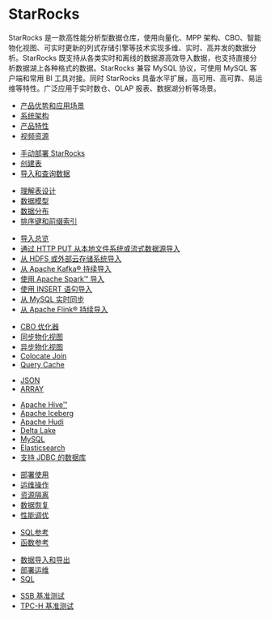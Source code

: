 # StarRocks

  StarRocks 是一款高性能分析型数据仓库，使用向量化、MPP 架构、CBO、智能物化视图、可实时更新的列式存储引擎等技术实现多维、实时、高并发的数据分析。StarRocks 既支持从各类实时和离线的数据源高效导入数据，也支持直接分析数据湖上各种格式的数据。StarRocks 兼容 MySQL 协议，可使用 MySQL 客户端和常用 BI 工具对接。同时 StarRocks 具备水平扩展，高可用、高可靠、易运维等特性。广泛应用于实时数仓、OLAP 报表、数据湖分析等场景。

<NavBox>
<NavBoxPart title="StarRocks 入门">
<NavBoxPartItem title="产品介绍​">

- [产品优势和应用场景](/introduction/what_is_starrocks)
- [系统架构](/introduction/system_architecture)
- [产品特性](/introduction/features)
- [视频资源](/faq/Video)

</NavBoxPartItem>
</NavBoxPart>

<NavBoxPart>
<NavBoxPartItem title="快速开始​">

- [手动部署 StarRocks](/quick_start/Deploy)
- [创建表](/quick_start/Create_table)
- [导入和查询数据](/quick_start/Import_and_query)

</NavBoxPartItem>
</NavBoxPart>
</NavBox>

<NavBox>
<NavBoxPart title="表设计​">
<NavBoxPartItem>

- [理解表设计](/table_design/StarRocks_table_design)
- [数据模型](/table_design/table_types/table_types)
- [数据分布](/table_design/Data_distribution)
- [排序键和前缀索引](/table_design/Sort_key)

</NavBoxPartItem>
</NavBoxPart>

<NavBoxPart title="数据导入​">
<NavBoxPartItem>

- [导入总览](/loading/Loading_intro)
- [通过 HTTP PUT 从本地文件系统或流式数据源导入](/loading/StreamLoad)
- [从 HDFS 或外部云存储系统导入](/loading/BrokerLoad)
- [从 Apache Kafka® 持续导入](/loading/RoutineLoad)
- [使用 Apache Spark™ 导入](/loading/SparkLoad)
- [使用 INSERT 语句导入](/loading/InsertInto)
- [从 MySQL 实时同步](/loading/Flink_cdc_load)
- [从 Apache Flink® 持续导入](/loading/Flink-connector-starrocks)

</NavBoxPartItem>
</NavBoxPart>
</NavBox>

<NavBox>
<NavBoxPart title="数据查询​">
<NavBoxPartItem title="提高查询性能">

- [CBO 优化器](/using_starrocks/Cost_based_optimizer)
- [同步物化视图](/using_starrocks/Materialized_view-single_table)
- [异步物化视图](/using_starrocks/Materialized_view)
- [Colocate Join](/using_starrocks/Colocate_join)
- [Query Cache](/using_starrocks/query_cache)

</NavBoxPartItem>
<NavBoxPartItem title="查询半结构化数据">

- [JSON](/sql-reference/sql-statements/data-types/JSON)
- [ARRAY](/sql-reference/sql-statements/data-types/Array)

</NavBoxPartItem>
</NavBoxPart>

<NavBoxPart>
<NavBoxPartItem title="查询外部数据源​">

- [Apache Hive™](/data_source/catalog/hive_catalog)
- [Apache Iceberg](/data_source/catalog/iceberg_catalog)
- [Apache Hudi](/data_source/catalog/hudi_catalog)
- [Delta Lake](/data_source/catalog/deltalake_catalog)
- [MySQL](/data_source/External_table#mysql-%E5%A4%96%E9%83%A8%E8%A1%A8)
- [Elasticsearch](/data_source/External_table#elasticsearch-%E5%A4%96%E9%83%A8%E8%A1%A8)
- [支持 JDBC 的数据库](/data_source/External_table#更多数据库jdbc的外部表)

</NavBoxPartItem>
</NavBoxPart>
</NavBox>

<NavBox>
<NavBoxPart title="管理 StarRocks">
<NavBoxPartItem>

- [部署使用](/administration/Build_in_docker)
- [运维操作](/administration/Scale_up_down)
- [资源隔离](/administration/resource_group)
- [数据恢复](/administration/Data_recovery)
- [性能调优](/administration/Query_planning)

</NavBoxPartItem>
</NavBoxPart>

<NavBoxPart title="参考​">
<NavBoxPartItem>

- [SQL参考](/sql-reference/sql-statements/account-management/ALTER_USER)
- [函数参考](/sql-reference/sql-functions/date-time-functions/convert_tz)

</NavBoxPartItem>
</NavBoxPart>
</NavBox>

<NavBox>
<NavBoxPart title="常见问题​">
<NavBoxPartItem>

- [数据导入和导出](/faq/loading/Loading_faq)
- [部署运维](/faq/Deploy_faq)
- [SQL](/faq/Sql_faq)

</NavBoxPartItem>
</NavBoxPart>

<NavBoxPart title="性能测试​">
<NavBoxPartItem>

- [SSB 基准测试](/benchmarking/SSB_Benchmarking)
- [TPC-H 基准测试](/benchmarking/TPC-H_Benchmarking.md)

</NavBoxPartItem>
</NavBoxPart>
</NavBox>
